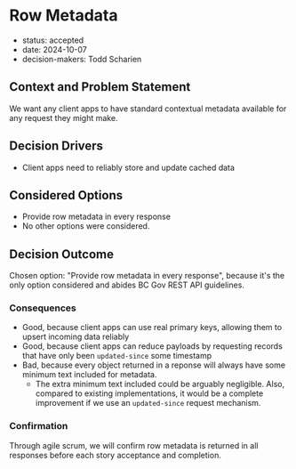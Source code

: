 [//]: # (bc-madr v0.1.0)
<!-- modified MADR 4.0.0 -->

# Row Metadata

* status: accepted <!-- proposed | rejected | accepted | deprecated | ... | superseded by ADR-0123 -->
* date: 2024-10-07 <!-- YYYY-MM-DD when the decision was last updated -->
* decision-makers: Todd Scharien <!-- list everyone involved in the decision -->

## Context and Problem Statement

We want any client apps to have standard contextual metadata available for any request they might make.

## Decision Drivers

* Client apps need to reliably store and update cached data

## Considered Options

* Provide row metadata in every response
* No other options were considered.

## Decision Outcome

Chosen option: "Provide row metadata in every response", because it's the only option considered and abides BC Gov REST API guidelines.

### Consequences

* Good, because client apps can use real primary keys, allowing them to upsert incoming data reliably
* Good, because client apps can reduce payloads by requesting records that have only been `updated-since` some timestamp
* Bad, because every object returned in a reponse will always have some minimum text included for metadata.
  * The extra minimum text included could be arguably negligible. Also, compared to existing implementations, it would be a complete improvement if we use an `updated-since` request mechanism.

### Confirmation

Through agile scrum, we will confirm row metadata is returned in all responses before each story acceptance and completion.
